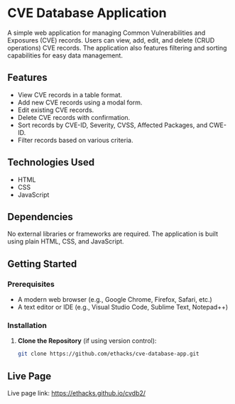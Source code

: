 # CVE Database Application

A simple web application for managing Common Vulnerabilities and Exposures (CVE) records. Users can view, add, edit, and delete (CRUD operations) CVE records. The application also features filtering and sorting capabilities for easy data management.

## Features

- View CVE records in a table format.
- Add new CVE records using a modal form.
- Edit existing CVE records.
- Delete CVE records with confirmation.
- Sort records by CVE-ID, Severity, CVSS, Affected Packages, and CWE-ID.
- Filter records based on various criteria.

## Technologies Used

- HTML
- CSS
- JavaScript

## Dependencies

No external libraries or frameworks are required. The application is built using plain HTML, CSS, and JavaScript.

## Getting Started

### Prerequisites

- A modern web browser (e.g., Google Chrome, Firefox, Safari, etc.)
- A text editor or IDE (e.g., Visual Studio Code, Sublime Text, Notepad++)

### Installation

1. **Clone the Repository** (if using version control):
   ```bash
   git clone https://github.com/ethacks/cve-database-app.git
## Live Page
Live page link: https://ethacks.github.io/cvdb2/
